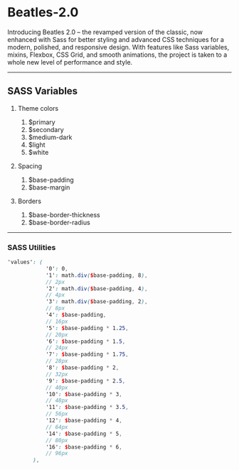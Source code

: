 # Beatles-2.0

Introducing Beatles 2.0 – the revamped version of the classic, now enhanced with Sass for better styling and advanced CSS techniques for a modern, polished, and responsive design. With features like Sass variables, mixins, Flexbox, CSS Grid, and smooth animations, the project is taken to a whole new level of performance and style.

---

## SASS Variables

1. Theme colors
   1. $primary
   2. $secondary
   3. $medium-dark
   4. $light
   5. $white

2. Spacing
   1. $base-padding
   2. $base-margin

3. Borders
   1. $base-border-thickness
   2. $base-border-radius

---

### SASS Utilities

```scss
'values': (
            '0': 0,
            '1': math.div($base-padding, 8),
            // 2px
            '2': math.div($base-padding, 4),
            // 4px
            '3': math.div($base-padding, 2),
            // 8px
            '4': $base-padding,
            // 16px
            '5': $base-padding * 1.25,
            // 20px
            '6': $base-padding * 1.5,
            // 24px
            '7': $base-padding * 1.75,
            // 28px
            '8': $base-padding * 2,
            // 32px
            '9': $base-padding * 2.5,
            // 40px
            '10': $base-padding * 3,
            // 48px
            '11': $base-padding * 3.5,
            // 56px
            '12': $base-padding * 4,
            // 64px
            '14': $base-padding * 5,
            // 80px
            '16': $base-padding * 6,
            // 96px
        ),
```
